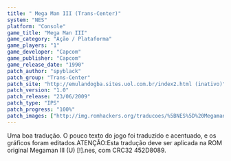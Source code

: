 ```yaml
---
title: " Mega Man III (Trans-Center)"
system: "NES"
platform: "Console"
game_title: "Mega Man III"
game_category: "Ação / Plataforma"
game_players: "1"
game_developer: "Capcom"
game_publisher: "Capcom"
game_release_date: "1990"
patch_author: "spyblack"
patch_group: "Trans-Center"
patch_site: "http://emulandogba.sites.uol.com.br/index2.html (inativo)"
patch_version: "1.0"
patch_release: "23/06/2009"
patch_type: "IPS"
patch_progress: "100%"
patch_images: ["http://img.romhackers.org/traducoes/%5BNES%5D%20Megaman%20III%20-%20Trans-Center%20-%201.png","http://img.romhackers.org/traducoes/%5BNES%5D%20Megaman%20III%20-%20Trans-Center%20-%202.png","http://img.romhackers.org/traducoes/%5BNES%5D%20Megaman%20III%20-%20Trans-Center%20-%203.png"]
---
```

Uma boa tradução. O pouco texto do jogo foi traduzido e acentuado, e os gráficos foram editados.ATENÇÃO:Esta tradução deve ser aplicada na ROM original Megaman III (U) [!].nes, com CRC32 452D8089.